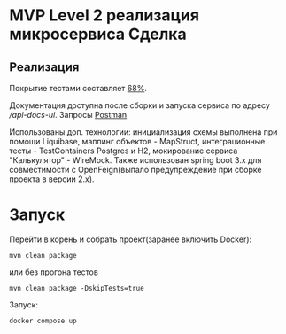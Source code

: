 # MVP Level 2 реализация микросервиса Сделка
## Реализация
Покрытие тестами составляет [68%](jacoco/index.html).

Документация доступна после сборки и запуска сервиса по адресу */api-docs-ui*.
Запросы [Postman](https://www.postman.com/navigation-candidate-51855014/workspace/system-projects/collection/27612511-0ad9e853-7906-4e4c-8504-e076b5361815)

Использованы доп. технологии: 
инициализация схемы выполнена при помощи Liquibase, маппинг объектов - MapStruct,
интеграционные тесты - TestContainers Postgres и H2, мокирование сервиса "Калькулятор" - WireMock. Также
использован spring boot 3.x для совместимости с OpenFeign(выпало предупреждение при сборке проекта в версии 2.x).
# Запуск
Перейти в корень и собрать проект(заранее включить Docker):
```
mvn clean package
```
или без прогона тестов
```
mvn clean package -DskipTests=true
```
Запуск:
```
docker compose up
```